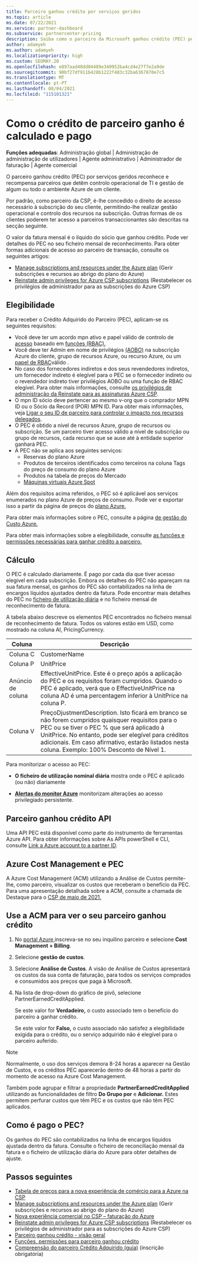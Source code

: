 ```yaml
---
title: Parceiro ganhou crédito por serviços geridos
ms.topic: article
ms.date: 07/22/2021
ms.service: partner-dashboard
ms.subservice: partnercenter-pricing
description: Saiba como o parceiro da Microsoft ganhou crédito (PEC) por serviços geridos é calculado e pago e como garantir que é elegível.
author: adamyeh
ms.author: adamyeh
ms.localizationpriority: high
ms.custom: SEOMAY.20
ms.openlocfilehash: e897aad48dd04489e340952ba4cd4e27f7e2a9de
ms.sourcegitcommit: 90bf27df911b428b1222f483c32ba6367870e7c5
ms.translationtype: MT
ms.contentlocale: pt-PT
ms.lasthandoff: 08/04/2021
ms.locfileid: "115101321"
---
```

# <a name="how-the-partner-earned-credit-is-calculated-and-paid"></a>Como o crédito de parceiro ganho é calculado e pago

**Funções adequadas**: Administração global | Administração de administração de utilizadores | Agente administrativo | Administrador de faturação | Agente comercial

O parceiro ganhou crédito (PEC) por serviços geridos reconhece e recompensa parceiros que detêm controlo operacional de TI e gestão de algum ou todo o ambiente Azure de um cliente. 

Por padrão, como parceiro da CSP, é-lhe concedido o direito de acesso necessário à subscrição do seu cliente, permitindo-lhe realizar gestão operacional e controlo dos recursos na subscrição. Outras formas de os clientes poderem ter acesso a parceiros transaccionantes são descritas na secção seguinte.

O valor da fatura mensal é o líquido do sócio que ganhou crédito. Pode ver detalhes do PEC no seu ficheiro mensal de reconhecimento. Para obter formas adicionais de acesso ao parceiro de transação, consulte os seguintes artigos:

- [Manage subscriptions and resources under the Azure plan](azure-plan-manage.md) (Gerir subscrições e recursos ao abrigo do plano do Azure)
- [Reinstate admin privileges for Azure CSP subscriptions](/revoke-reinstate-csp.md) (Restabelecer os privilégios de administrador para as subscrições do Azure CSP)

## <a name="eligibility"></a>Elegibilidade

Para receber o Crédito Adquirido do Parceiro (PEC), aplicam-se os seguintes requisitos:

- Você deve ter um acordo mpn ativo e papel válido de controlo de [acesso](azure-roles-perms-pec.md) baseado em [funções (RBAC).](/azure/role-based-access-control/overview)
- Você deve ter Admin em nome de privilégios [(AOBO)](https://channel9.msdn.com/Series/cspdev/Module-11-Admin-On-Behalf-Of-AOBO) na subscrição Azure do cliente, grupo de recursos Azure, ou recurso Azure, ou um [papel de RBAC](azure-roles-perms-pec.md)válido .
- No caso dos fornecedores indiretos e dos seus revendedores indiretos, um fornecedor indireto é elegível para o PEC se o fornecedor indireto ou o revendedor indireto tiver privilégios AOBO ou uma função de RBAC elegível. Para obter mais informações, consulte [os privilégios de administração da Reinstate para as assinaturas Azure CSP](revoke-reinstate-csp.md).
- O mpn ID sócio deve pertencer ao mesmo v-org que o comprador MPN ID ou o Sócio da Record (POR) MPN ID. Para obter mais informações, veja [Ligar o seu ID de parceiro para controlar o impacto nos recursos delegados](/azure/lighthouse/how-to/partner-earned-credit).
- O PEC é obtido a nível de recursos Azure, grupo de recursos ou subscrição. Se um parceiro tiver acesso válido a nível de subscrição ou grupo de recursos, cada recurso que se ause até à entidade superior ganhará PEC.
- A PEC não se aplica aos seguintes serviços:
    - Reservas do plano Azure
    - Produtos de terceiros identificados como terceiros na coluna Tags do preço de consumo do plano Azure
    - Produtos na tabela de preços do Mercado
    - [Máquinas virtuais Azure Spot](https://partner.microsoft.com/resources/collection/azure-spot-in-csp#/)

Além dos requisitos acima referidos, o PEC só é aplicável aos serviços enumerados no plano Azure de preços de consumo. Pode ver e exportar isso a partir da página de preços do [plano Azure.](https://partner.microsoft.com/commerce/sales)

Para obter mais informações sobre o PEC, consulte a página [de gestão do Custo Azure.](/azure/cost-management-billing/costs/get-started-partners)

Para obter mais informações sobre a elegibilidade, consulte [as funções e permissões necessárias para ganhar crédito a parceiro.](azure-roles-perms-pec.md)

## <a name="calculation"></a>Cálculo

O PEC é calculado diariamente. É pago por cada dia que tiver acesso elegível em cada subscrição. Embora os detalhes do PEC não apareçam na sua fatura mensal, os ganhos do PEC são contabilizados na linha de encargos líquidos ajustados dentro da fatura. Pode encontrar mais detalhes do PEC no [ficheiro de utilização diária](daily-rated-usage-recon-files.md) e no ficheiro mensal de reconhecimento de fatura.

A tabela abaixo descreve os elementos PEC encontrados no ficheiro mensal de reconhecimento de fatura. Todos os valores estão em USD, como mostrado na coluna AI, PricingCurrency.

| Coluna  | Descrição  |
| --------  | -------  |
| Coluna C  | CustomerName  |
| Coluna P | UnitPrice |
| Anúncio de coluna | EffectiveUnitPrice. Este é o preço após a aplicação do PEC e os requisitos foram cumpridos. Quando o PEC é aplicado, verá que o EffectiveUnitPrice na coluna AD é uma percentagem inferior à UnitPrice na coluna P.   |
| Coluna V  | PreçoDjustmentDescription. Isto ficará em branco se não forem cumpridos quaisquer requisitos para o PEC ou se tiver o PEC % que será aplicado à UnitPrice. No entanto, pode ser elegível para créditos adicionais. Em caso afirmativo, estarão listados nesta coluna. Exemplo: 100% Desconto de Nível 1.   |

Para monitorizar o acesso ao PEC:

- **O ficheiro de utilização nominal diária** mostra onde o PEC é aplicado (ou não) diariamente

- [**Alertas do monitor Azure**](azure-plan-manage.md) monitorizam alterações ao acesso privilegiado persistente.

## <a name="partner-earned-credit-api"></a>Parceiro ganhou crédito API

Uma API PEC está disponível como parte do instrumento de ferramentas Azure API. Para obter informações sobre As APIs powerShell e CLI, consulte [Link a Azure account to a partner ID](/azure/cost-management-billing/manage/link-partner-id).

## <a name="azure-cost-management-and-pec"></a>Azure Cost Management e PEC

A Azure Cost Management (ACM) utilizando a Análise de Custos permite-lhe, como parceiro, visualizar os custos que receberam o benefício da PEC. Para uma apresentação detalhada sobre a ACM, consulte a chamada de Destaque para o [CSP de maio de 2021.](https://commercial_licensing.eventbuilder.com/2021MayCSPSpotlight)

## <a name="use-acm-to-view-your-partner-earned-credit"></a>Use a ACM para ver o seu parceiro ganhou crédito

1. No [portal Azure,](https://portal.azure.com/)inscreva-se no seu inquilino parceiro e selecione **Cost Management + Billing**.
2. Selecione **gestão de custos**.
3. Selecione **Análise de Custos**.
A visão de Análise de Custos apresentará os custos da sua conta de faturação, para todos os serviços comprados e consumidos aos preços que paga à Microsoft.
4. Na lista de drop-down do gráfico de pivô, selecione PartnerEarnedCreditApplied. 

    Se este valor for **Verdadeiro,** o custo associado tem o benefício do parceiro a ganhar crédito.

    Se este valor for **Falso,** o custo associado não satisfez a elegibilidade exigida para o crédito, ou o serviço adquirido não é elegível para o parceiro auferido.

>[!NOTE]
>Normalmente, o uso dos serviços demora 8-24 horas a aparecer na Gestão de Custos, e os créditos PEC aparecerão dentro de 48 horas a partir do momento de acesso na Azure Cost Management.

Também pode agrupar e filtrar a propriedade **PartnerEarnedCreditApplied** utilizando as funcionalidades de filtro **Do Grupo por** e **Adicionar.** Estes permitem perfurar custos que têm PEC e os custos que não têm PEC aplicados.

## <a name="how-is-pec-paid"></a>Como é pago o PEC?
Os ganhos do PEC são contabilizados na linha de encargos líquidos ajustada dentro da fatura. Consulte o ficheiro de reconciliação mensal da fatura e o ficheiro de utilização diária do Azure para obter detalhes de ajuste.

## <a name="next-steps"></a>Passos seguintes

- [Tabela de preços para a nova experiência de comércio para a Azure na CSP](azure-plan-price-list.md)
- [Manage subscriptions and resources under the Azure plan](azure-plan-manage.md) (Gerir subscrições e recursos ao abrigo do plano do Azure)
- [Nova experiência comercial no CSP – faturação do Azure](azure-plan-billing.md)
- [Reinstate admin privileges for Azure CSP subscriptions](revoke-reinstate-csp.md) (Restabelecer os privilégios de administrador para as subscrições do Azure CSP)
- [Parceiro ganhou crédito - visão geral](partner-earned-credit.md)
- [Funções, permissões para parceiro ganhou crédito](azure-roles-perms-pec.md)
- [Compreensão do parceiro Crédito Adquirido (guia)](https://partner.microsoft.com/resources/detail/understanding-partner-earned-credit-pdf) (inscrição obrigatória)